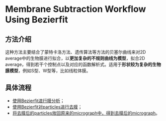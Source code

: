 # Membrane Subtraction Workflow Using Bezierfit

## 方法介绍

这种方法主要结合了蒙特卡洛方法、遗传算法等方法的贝塞尔曲线来对2D average中的生物膜进行拟合，以**更加复杂的不规则曲线为模型**，拟合2D average，得到若干个控制点以及对应的函数解析式。适用于**形状较为复杂的生物膜模型**，例如S型、W型等，比如线粒体膜。

## 具体流程

* [使用Bezierfit进行膜分析](./Bezierfit-Membrane-Analysis_zh-CN.md)；
* [使用Bezierfit对particles进行去膜](./Bezierfit-Membrane-Subtraction_zh-CN.md)；
* [将去膜后的particles放回原来的micrograph中，得到去膜后的micrograph](./Bezierfit-Micrograph-Membrane-Subtraction_zh-CN.md)。

